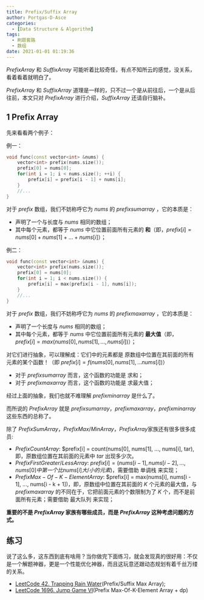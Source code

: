 ```yaml
---
title: Prefix/Suffix Array
author: Portgas·D·Asce
categories:
  - [Data Structure & Algorithm]
tags:
  - 刷题套路
  - 数组
date: 2021-01-01 01:19:36
---
```


<!--more-->
$Prefix Array$ 和 $Suffix Array$ 可能听着比较奇怪，有点不知所云的感觉，没关系，看着看着就明白了。

$Prefix Array$ 和 $Suffix Array$ 道理是一样的，只不过一个是从前往后，一个是从后往前，本文只对 $Prefix Array$ 进行介绍，$Suffix Array$ 还请自行脑补。
## 1 Prefix Array
先来看看两个例子：

例一：
```cpp
void func(const vector<int> &nums) {
    vector<int> prefix(nums.size());
    prefix[0] = nums[0];
    for(int i = 1; i < nums.size(); ++i) {
        prefix[i] = prefix[i - 1] + nums[i];
    }
    //...
}
```
对于 $prefix$ 数组，我们不妨称呼它为 $nums$ 的 $prefix sum array$ ，它的本质是：
- 声明了一个与长度与 $nums$ 相同的数组；
- 其中每个元素，都等于 $nums$ 中它位置前面所有元素的 **和**（即，$prefix[i] = nums[0] + nums[1] + ... + nums[i]$）；

例二：
```cpp
void func(const vector<int> &nums) {
    vector<int> prefix(nums.size());
    prefix[0] = nums[0];
    for(int i = 1; i < nums.size()) {
        prefix[i] = max(prefix[i - 1], nums[i]);
    }
    //...
}
```
对于 $prefix$ 数组，我们不妨称呼它为 $nums$ 的 $prefix max array$ ，它的本质是：
- 声明了一个长度与 $nums$ 相同的数组；
- 其中每个元素，都等于 $nums$ 中它位置前面所有元素的 **最大值**（即，$prefix[i] = max(nums[0], nums[1], ..., nums[i])$）；

对它们进行抽象，可以理解成：它们中的元素都是 原数组中位置在其前面的所有元素的某个函数！（即 $prefix[i] = f(nums[0], nums[1], ... nums[i])$）
- 对于 $prefix sum array$ 而言，这个函数的功能是 求和；
- 对于 $prefix max array$ 而言，这个函数的功能是 求最大值；

经过上面的抽象，我们也就不难理解 $prefix min array$ 是什么了。

而所说的 $Prefix Array$ 就是 $prefix sum array$，$prefix max array$，$prefix min array$ 这些东西的总称了。

除了 $Prefix Sum Array$，$Prefix Max/Min Array$，$Prefix Array$家族还有很多很多成员:
- $Prefix Count Array$: $prefix[i] = count(nums[0], nums[1], ..., nums[i], tar), 即，原数组位置在其前面的元素中 $tar$ 出现多少次。
- $Prefix First Greater/Less Array$: $prefix[i] = (nums[i - 1], nums[i - 2], ..., nums[0] 中第一个比 nums[i] 大/小 的元素)$，需要借助 单调栈 来实现；
- $Prefix Max-Of-K-Element Array$: $prefix[i] = max(nums[i], nums[i - 1], ..., nums[i - k + 1])，即，原数组中位置在其前面的 $K$ 个元素的最大值，与 $prefix max array$ 的不同在于，它把前面元素的个数限制为了 $K$ 个，而不是前面所有元素；需要借助 最大队列 来实现；

**重要的不是 $Prefix Array$ 家族有哪些成员，而是 $Prefix Array$ 这种考虑问题的方式。**

## 练习
说了这么多，这东西到底有啥用？当你做完下面练习，就会发现真的很好用：不仅是一个解题神器，更是一个性能优化神器，而且这玩意还跟动态规划有着千丝万缕的关系。
- [LeetCode 42. Trapping Rain Water](https://leetcode.com/problems/trapping-rain-water/)(Prefix/Suffix Max Array);
- [LeetCode 1696. Jump Game VI](https://leetcode.com/problems/jump-game-vi/)(Prefix Max-Of-K-Element Array + dp)


